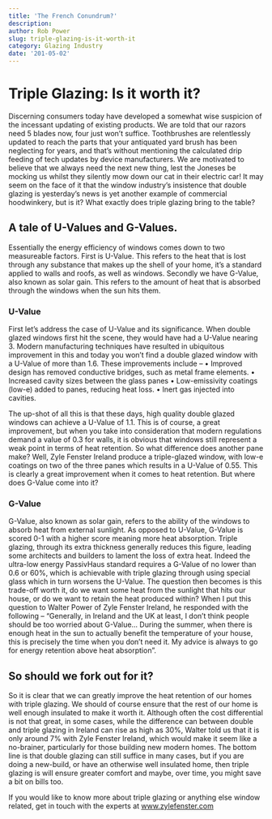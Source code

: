 ```yaml
---
title: 'The French Conundrum?'
description: 
author: Rob Power
slug: triple-glazing-is-it-worth-it
category: Glazing Industry
date: '201-05-02'
---
```

# Triple Glazing: Is it worth it?
Discerning consumers today have developed a somewhat wise suspicion of the incessant updating of existing products. We are told that our razors need 5 blades now, four just won’t suffice. Toothbrushes are relentlessly updated to reach the parts that your antiquated yard brush has been neglecting for years, and that’s without mentioning the calculated drip feeding of tech updates by device manufacturers. We are motivated to believe that we always need the next new thing, lest the Joneses be mocking us whilst they silently mow down our cat in their electric car! It may seem on the face of it that the window industry’s insistence that double glazing is yesterday’s news is yet another example of commercial hoodwinkery, but is it? What exactly does triple glazing bring to the table?
## A tale of U-Values and G-Values.
Essentially the energy efficiency of windows comes down to two measureable factors. First is U-Value. This refers to the heat that is lost through any substance that makes up the shell of your home, it’s a standard applied to walls and roofs, as well as windows. Secondly we have G-Value, also known as solar gain. This refers to the amount of heat that is absorbed through the windows when the sun hits them.
### U-Value
First let’s address the case of U-Value and its significance. When double glazed windows first hit the scene, they would have had a U-Value nearing 3. Modern manufacturing techniques have resulted in ubiquitous improvement in this and today you won’t find a double glazed window with a U-Value of more than 1.6. These improvements include – 
•	Improved design has removed conductive bridges, such as metal frame elements.
•	Increased cavity sizes between the glass panes 
•	Low-emissivity coatings (low-e) added to panes, reducing heat loss.
•	Inert gas injected into cavities.

The up-shot of all this is that these days, high quality double glazed windows can achieve a U-Value of 1.1. This is of course, a great improvement, but when you take into consideration that modern regulations demand a value of 0.3 for walls, it is obvious that windows still represent a weak point in terms of heat retention. So what difference does another pane make? Well, Zyle Fenster Ireland produce a triple-glazed window, with low-e coatings on two of the three panes which results in a U-Value of 0.55. This is clearly a great improvement when it comes to heat retention. But where does G-Value come into it?
### G-Value
G-Value, also known as solar gain, refers to the ability of the windows to absorb heat from external sunlight. As opposed to U-Value, G-Value is scored 0-1 with a higher score meaning more heat absorption. Triple glazing, through its extra thickness generally reduces this figure, leading some architects and builders to lament the loss of extra heat. Indeed the ultra-low energy PassivHaus standard requires a G-Value of no lower than 0.6 or 60%, which is achievable with triple glazing through using special glass which in turn worsens the U-Value. The question then becomes is this trade-off worth it, do we want some heat from the sunlight that hits our house, or do we want to retain the heat produced within? When I put this question to Walter Power of Zyle Fenster Ireland, he responded with the following – “Generally, in Ireland and the UK at least, I don’t think people should be too worried about G-Value… During the summer, when there is enough heat in the sun to actually benefit the temperature of your house, this is precisely the time when you don’t need it. My advice is always to go for energy retention above heat absorption”.
## So should we fork out for it?
So it is clear that we can greatly improve the heat retention of our homes with triple glazing. We should of course ensure that the rest of our home is well enough insulated to make it worth it. Although often the cost differential is not that great, in some cases, while the difference can between double and triple glazing in Ireland can rise as high as 30%, Walter told us that it is only around 7% with Zyle Fenster Ireland, which would make it seem like a no-brainer, particularly for those building new modern homes. The bottom line is that double glazing can still suffice in many cases, but if you are doing a new-build, or have an otherwise well insulated home, then triple glazing is will ensure greater comfort and maybe, over time, you might save a bit on bills too. 

If you would like to know more about triple glazing or anything else window related, get in touch with the experts at www.zylefenster.com


